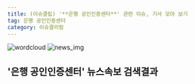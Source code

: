 ```yaml
---
title: (이슈클립) '**은행 공인인증센터**' 관련 이슈, 기사 모아 보기
tag: 은행 공인인증센터
category: 이슈클리핑
---
```

![wordcloud](https://s3.ap-northeast-2.amazonaws.com/lyrics101-wordcloud/2018-09-05-1536122423.png)
![news_img](https://user-images.githubusercontent.com/42597476/44507050-1206f400-a6e4-11e8-8d98-7ffbfebb353f.png)
## **'**은행 공인인증센터**'** 뉴스속보 검색결과

